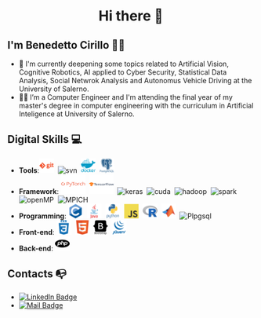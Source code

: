 

<h1 align="center">
Hi there  👋
</h1>

## I'm Benedetto Cirillo 👨‍💻
- 🔭 I'm currently deepening some topics related to Artificial Vision, Cognitive Robotics, AI applied to Cyber Security, Statistical Data Analysis, Social Netwrok Analysis and Autonomus Vehicle Driving at the University of Salerno.
- 👨‍🎓 I’m a Computer Engineer and I'm attending the final year of my master's degree in computer engineering with the curriculum in Artificial Inteligence at University of Salerno.
## Digital Skills 💻
- **Tools**:<img src="https://github.com/devicons/devicon/blob/master/icons/git/git-plain-wordmark.svg" title="git" alt="git" width="30" height="30"/>&nbsp;
 <img src="https://upload.wikimedia.org/wikipedia/commons/2/22/Apache_Subversion_logo.svg" title="svn" alt="svn" width="30" height="30"/>&nbsp;
  <img src="https://github.com/devicons/devicon/blob/master/icons/docker/docker-plain-wordmark.svg" title="docker" alt="docker" width="30" height="30"/>&nbsp;
  <img src="https://github.com/devicons/devicon/blob/master/icons/postgresql/postgresql-plain-wordmark.svg" title="postgresql" alt="postgresql" width="30" height="30"/>&nbsp;
- **Framework**: <img src="https://github.com/devicons/devicon/blob/master/icons/pytorch/pytorch-plain-wordmark.svg" title="pytorch" alt="pytorch" width="50" height="40"/>&nbsp;
  <img src="https://github.com/devicons/devicon/blob/master/icons/tensorflow/tensorflow-original-wordmark.svg" title="tensorflow" alt="tensorflow" width="50" height="40"/>&nbsp;
  <img src="https://github.com/valohai/ml-logos/blob/master/keras.svg" title="keras" alt="keras" width="30" height="30"/>&nbsp;
<img src="https://github.com/valohai/ml-logos/blob/master/cuda.svg" title="cuda" alt="cuda" width="30" height="30"/>&nbsp;
<img src="https://svn.apache.org/repos/asf/comdev/project-logos/originals/hadoop.svg" title="hadoop" alt="hadoop" width="80" height="40"/>&nbsp;
<img src="https://upload.wikimedia.org/wikipedia/commons/f/f3/Apache_Spark_logo.svg" title="spark" alt="spark" width="40" height="30"/>&nbsp;
<img src="https://upload.wikimedia.org/wikipedia/commons/e/eb/OpenMP_logo.png" title="openMP" alt="openMP" width="40" height="30"/>&nbsp;
<img src="https://1.bp.blogspot.com/-8ElZWf7qm9I/XgU9F1rYoYI/AAAAAAAAUbs/zxRzJzUKrpIE3noj0GWRO-TMs6L8YEy2gCLcBGAsYHQ/s1600/MPI-logo.PNG" title="MPIHC" alt="MPICH" width="50" height="30"/>&nbsp;
- **Programming**: <img src="https://github.com/devicons/devicon/blob/master/icons/c/c-original.svg" title="c" alt="c" width="30" height="30"/>&nbsp;
  <img src="https://github.com/devicons/devicon/blob/master/icons/java/java-original-wordmark.svg" title="java" alt="java" width="30" height="30"/>&nbsp;
  <img src="https://github.com/devicons/devicon/blob/master/icons/python/python-original-wordmark.svg" title="python" alt="python" width="30" height="30"/>&nbsp;
  <img src="https://github.com/devicons/devicon/blob/master/icons/javascript/javascript-original.svg" title="JavaScript" alt="JavaScript" width="30" height="30"/>&nbsp;
  <img src="https://github.com/devicons/devicon/blob/master/icons/r/r-original.svg" title="r" alt="r" width="30" height="30"/>&nbsp;
  <img src="https://github.com/devicons/devicon/blob/master/icons/matlab/matlab-original.svg" title="matlab" alt="matlab" width="30" height="30"/>&nbsp;
  <img src="https://www.todopostgresql.com/wp-content/uploads/2018/09/cursoPlpgsql.png" title="Plpgsql" alt="Plpgsql" width="30" height="30"/>&nbsp;
- **Front-end**: <img src="https://github.com/devicons/devicon/blob/master/icons/css3/css3-plain-wordmark.svg"  title="CSS3" alt="CSS" width="30" height="30"/>&nbsp;
  <img src="https://github.com/devicons/devicon/blob/master/icons/html5/html5-original.svg" title="HTML5" alt="HTML" width="30" height="30"/>&nbsp;
  <img src="https://github.com/devicons/devicon/blob/master/icons/bootstrap/bootstrap-plain-wordmark.svg"  title="bootstrap" alt="bootstrap" width="30" height="30"/>&nbsp;
  <img src="https://github.com/devicons/devicon/blob/master/icons/jquery/jquery-plain-wordmark.svg" title="jquery" alt="jquery" width="30" height="30"/>&nbsp;
- **Back-end**: <img src="https://github.com/devicons/devicon/blob/master/icons/php/php-plain.svg" title="c" alt="c" width="30" height="30"/>&nbsp;

## Contacts 📭

- <a  href="https://www.linkedin.com/in/benedettocirillo1999" ><img src="https://img.shields.io/badge/-BenedettoCirillo-blue?style=flat&logo=Linkedin&logoColor=white" alt="LinkedIn Badge" />
  </a>
- <a  href="mailto:benedetto99@live.com" ><img src="https://img.shields.io/badge/📩-Mail-brightgreen" alt="Mail Badge" />

<!--
**bcirillo99/bcirillo99** is a ✨ _special_ ✨ repository because its `README.md` (this file) appears on your GitHub profile.

Here are some ideas to get you started:

- 🔭 I’m currently working on ...
- 🌱 I’m currently learning ...
- 👯 I’m looking to collaborate on ...
- 🤔 I’m looking for help with ...
- 💬 Ask me about ...
- 📫 How to reach me: ...
- 😄 Pronouns: ...
- ⚡ Fun fact: ...
-->

